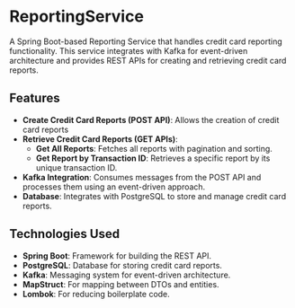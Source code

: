 # ReportingService

A Spring Boot-based Reporting Service that handles credit card reporting functionality. This service integrates with Kafka for event-driven architecture and provides REST APIs for creating and retrieving credit card reports. 

## Features

- **Create Credit Card Reports (POST API)**: Allows the creation of credit card reports
- **Retrieve Credit Card Reports (GET APIs)**:
  - **Get All Reports**: Fetches all reports with pagination and sorting.
  - **Get Report by Transaction ID**: Retrieves a specific report by its unique transaction ID.
- **Kafka Integration**: Consumes messages from the POST API and processes them using an event-driven approach.
- **Database**: Integrates with PostgreSQL to store and manage credit card reports.

## Technologies Used

- **Spring Boot**: Framework for building the REST API.
- **PostgreSQL**: Database for storing credit card reports.
- **Kafka**: Messaging system for event-driven architecture.
- **MapStruct**: For mapping between DTOs and entities.
- **Lombok**: For reducing boilerplate code.
